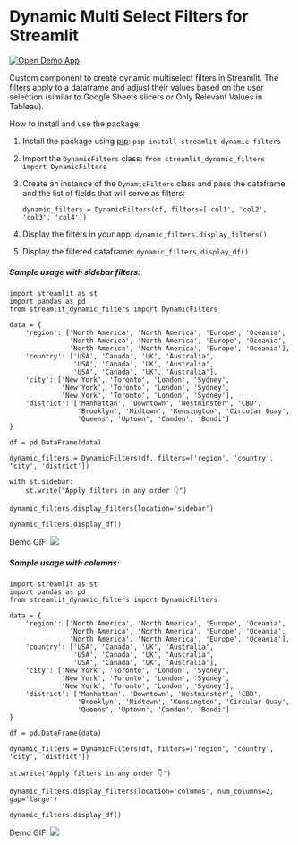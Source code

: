 # Dynamic Multi Select Filters for Streamlit
[![Open Demo App](https://static.streamlit.io/badges/streamlit_badge_black_white.svg)](https://dynamic-filters-demo.streamlit.app/)

Custom component to create dynamic multiselect filters in Streamlit. 
The filters apply to a dataframe and adjust their values based on the user selection (similar to Google Sheets slicers or Only Relevant Values in Tableau).

How to install and use the package:
1. Install the package using [pip](https://pypi.org/project/streamlit-dynamic-filters/):
    ```pip install streamlit-dynamic-filters```
2. Import the `DynamicFilters` class:
    ```from streamlit_dynamic_filters import DynamicFilters```
3. Create an instance of the `DynamicFilters` class and pass the dataframe and the list of fields that will serve as filters:

    ```dynamic_filters = DynamicFilters(df, filters=['col1', 'col2', 'col3', 'col4'])```
4. Display the filters in your app:
    ```dynamic_filters.display_filters()```
5. Display the filtered dataframe:
    ```dynamic_filters.display_df()```


##### Sample usage with sidebar filters:

```
import streamlit as st
import pandas as pd
from streamlit_dynamic_filters import DynamicFilters

data = {
    'region': ['North America', 'North America', 'Europe', 'Oceania',
               'North America', 'North America', 'Europe', 'Oceania',
               'North America', 'North America', 'Europe', 'Oceania'],
    'country': ['USA', 'Canada', 'UK', 'Australia',
                'USA', 'Canada', 'UK', 'Australia',
                'USA', 'Canada', 'UK', 'Australia'],
    'city': ['New York', 'Toronto', 'London', 'Sydney',
             'New York', 'Toronto', 'London', 'Sydney',
             'New York', 'Toronto', 'London', 'Sydney'],
    'district': ['Manhattan', 'Downtown', 'Westminster', 'CBD',
                 'Brooklyn', 'Midtown', 'Kensington', 'Circular Quay',
                 'Queens', 'Uptown', 'Camden', 'Bondi']
}

df = pd.DataFrame(data)

dynamic_filters = DynamicFilters(df, filters=['region', 'country', 'city', 'district'])

with st.sidebar:
    st.write("Apply filters in any order 👇")

dynamic_filters.display_filters(location='sidebar')

dynamic_filters.display_df()
```

Demo GIF:
<img src="https://i.postimg.cc/x1zDwgwh/dynamic-filters-demo-1.gif"/>   

##### Sample usage with columns:

```
import streamlit as st
import pandas as pd
from streamlit_dynamic_filters import DynamicFilters

data = {
    'region': ['North America', 'North America', 'Europe', 'Oceania',
               'North America', 'North America', 'Europe', 'Oceania',
               'North America', 'North America', 'Europe', 'Oceania'],
    'country': ['USA', 'Canada', 'UK', 'Australia',
                'USA', 'Canada', 'UK', 'Australia',
                'USA', 'Canada', 'UK', 'Australia'],
    'city': ['New York', 'Toronto', 'London', 'Sydney',
             'New York', 'Toronto', 'London', 'Sydney',
             'New York', 'Toronto', 'London', 'Sydney'],
    'district': ['Manhattan', 'Downtown', 'Westminster', 'CBD',
                 'Brooklyn', 'Midtown', 'Kensington', 'Circular Quay',
                 'Queens', 'Uptown', 'Camden', 'Bondi']
}

df = pd.DataFrame(data)

dynamic_filters = DynamicFilters(df, filters=['region', 'country', 'city', 'district'])

st.write("Apply filters in any order 👇")

dynamic_filters.display_filters(location='columns', num_columns=2, gap='large')

dynamic_filters.display_df()
```

Demo GIF:
<img src="https://i.postimg.cc/gkLTjjg6/dynamic-filters-demo-2.gif"/>   

